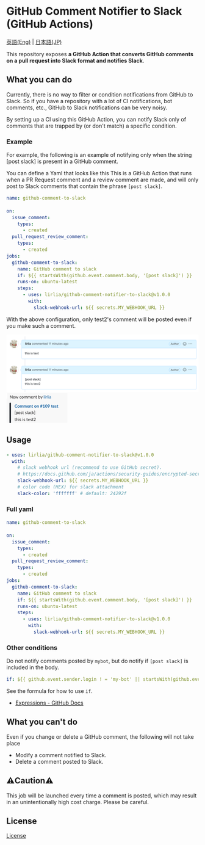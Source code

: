 # GitHub Comment Notifier to Slack (GitHub Actions)

[英語(Eng)](./README.md) | [日本語(JP)](./README_jp.md)

This repository exposes **a GitHub Action that converts GitHub comments on a pull request into Slack format and notifies Slack**.

## What you can do

Currently, there is no way to filter or condition notifications from GitHub to Slack. So if you have a repository with a lot of CI notifications, bot comments, etc., GitHub to Slack notifications can be very noisy.

By setting up a CI using this GitHub Action, you can notify Slack only of comments that are trapped by (or don't match) a specific condition.


### Example

For example, the following is an example of notifying only when the string [post slack] is present in a GitHub comment.

You can define a Yaml that looks like this This is a GitHub Action that runs when a PR Request comment and a review comment are made, and will only post to Slack comments that contain the phrase `[post slack]`.

```yaml
name: github-comment-to-slack

on:
  issue_comment:
    types:
      - created
  pull_request_review_comment:
    types:
      - created
jobs:
  github-comment-to-slack:
    name: GitHub comment to slack
    if: ${{ startsWith(github.event.comment.body, '[post slack]') }}
    runs-on: ubuntu-latest
    steps:
      - uses: lirlia/github-comment-notifier-to-slack@v1.0.0
        with:
          slack-webhook-url: ${{ secrets.MY_WEBHOOK_URL }}
```

With the above configuration, only test2's comment will be posted even if you make such a comment.

![post-slack](images/post-slack.png)
![test2-comment](images/test2-comment.png)

## Usage

```yaml
- uses: lirlia/github-comment-notifier-to-slack@v1.0.0
  with:
    # slack webhook url (recommend to use GitHub secret).
    # https://docs.github.com/ja/actions/security-guides/encrypted-secrets
    slack-webhook-url: ${{ secrets.MY_WEBHOOK_URL }}
    # color code (HEX) for slack attachment 
    slack-color: 'fffffff' # default: 24292f
```

### Full yaml

```yaml
name: github-comment-to-slack

on:
  issue_comment:
    types:
      - created
  pull_request_review_comment:
    types:
      - created
jobs:
  github-comment-to-slack:
    name: GitHub comment to slack
    if: ${{ startsWith(github.event.comment.body, '[post slack]') }}
    runs-on: ubuntu-latest
    steps:
      - uses: lirlia/github-comment-notifier-to-slack@v1.0.0
        with:
          slack-webhook-url: ${{ secrets.MY_WEBHOOK_URL }}
```

### Other conditions

Do not notify comments posted by `mybot`, but do notify if `[post slack]` is included in the body.

```yaml
if: ${{ github.event.sender.login ! = 'my-bot' || startsWith(github.event.comment.body, '[post slack]') }}
```

See the formula for how to use `if`.

- [Expressions - GitHub Docs](https://docs.github.com/ja/actions/learn-github-actions/expressions)

## What you can't do

Even if you change or delete a GitHub comment, the following will not take place

- Modify a comment notified to Slack.
- Delete a comment posted to Slack.

## :warning:Caution:warning:

This job will be launched every time a comment is posted, which may result in an unintentionally high cost charge. Please be careful.

## License

[License](./LICENSE)
